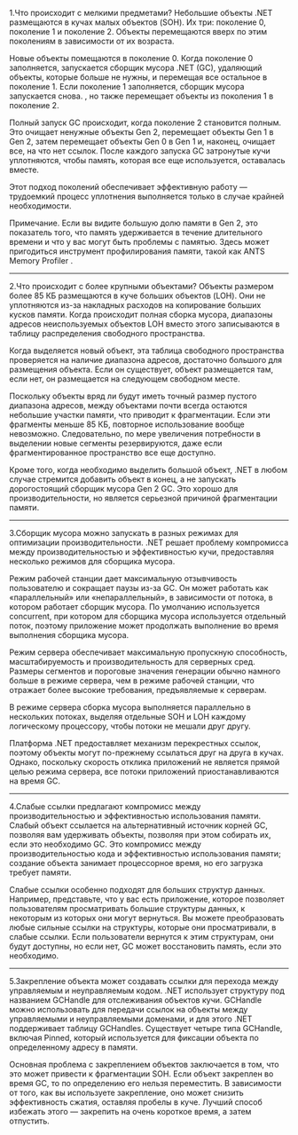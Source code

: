 1.Что происходит с мелкими предметами?
Небольшие объекты .NET размещаются в кучах малых объектов (SOH). Их три: поколение 0, поколение 1 и поколение 2. Объекты перемещаются вверх по этим поколениям в зависимости от их возраста.

Новые объекты помещаются в поколение 0. Когда поколение 0 заполняется, запускается сборщик мусора .NET (GC), удаляющий объекты, которые больше не нужны, и перемещая все остальное в поколение 1. Если поколение 1 заполняется, сборщик мусора запускается снова. , но также перемещает объекты из поколения 1 в поколение 2.

Полный запуск GC происходит, когда поколение 2 становится полным. Это очищает ненужные объекты Gen 2, перемещает объекты Gen 1 в Gen 2, затем перемещает объекты Gen 0 в Gen 1 и, наконец, очищает все, на что нет ссылок. После каждого запуска GC затронутые кучи уплотняются, чтобы память, которая все еще используется, оставалась вместе.

Этот подход поколений обеспечивает эффективную работу — трудоемкий процесс уплотнения выполняется только в случае крайней необходимости.

Примечание. Если вы видите большую долю памяти в Gen 2, это показатель того, что память удерживается в течение длительного времени и что у вас могут быть проблемы с памятью. Здесь может пригодиться инструмент профилирования памяти, такой как ANTS Memory Profiler .
<hr>
2.Что происходит с более крупными объектами?
Объекты размером более 85 КБ размещаются в куче больших объектов (LOH). Они не уплотняются из-за накладных расходов на копирование больших кусков памяти. Когда происходит полная сборка мусора, диапазоны адресов неиспользуемых объектов LOH вместо этого записываются в таблицу распределения свободного пространства.

Когда выделяется новый объект, эта таблица свободного пространства проверяется на наличие диапазона адресов, достаточно большого для размещения объекта. Если он существует, объект размещается там, если нет, он размещается на следующем свободном месте.

Поскольку объекты вряд ли будут иметь точный размер пустого диапазона адресов, между объектами почти всегда остаются небольшие участки памяти, что приводит к фрагментации. Если эти фрагменты меньше 85 КБ, повторное использование вообще невозможно. Следовательно, по мере увеличения потребности в выделении новые сегменты резервируются, даже если фрагментированное пространство все еще доступно.

Кроме того, когда необходимо выделить большой объект, .NET в любом случае стремится добавить объект в конец, а не запускать дорогостоящий сборщик мусора Gen 2 GC. Это хорошо для производительности, но является серьезной причиной фрагментации памяти.
<hr>

3.Сборщик мусора можно запускать в разных режимах для оптимизации производительности.
.NET решает проблему компромисса между производительностью и эффективностью кучи, предоставляя несколько режимов для сборщика мусора.

Режим рабочей станции дает максимальную отзывчивость пользователю и сокращает паузы из-за GC. Он может работать как «параллельный» или «непараллельный», в зависимости от потока, в котором работает сборщик мусора. По умолчанию используется concurrent, при котором для сборщика мусора используется отдельный поток, поэтому приложение может продолжать выполнение во время выполнения сборщика мусора.

Режим сервера обеспечивает максимальную пропускную способность, масштабируемость и производительность для серверных сред. Размеры сегментов и пороговые значения генерации обычно намного больше в режиме сервера, чем в режиме рабочей станции, что отражает более высокие требования, предъявляемые к серверам.

В режиме сервера сборка мусора выполняется параллельно в нескольких потоках, выделяя отдельные SOH и LOH каждому логическому процессору, чтобы потоки не мешали друг другу.

Платформа .NET предоставляет механизм перекрестных ссылок, поэтому объекты могут по-прежнему ссылаться друг на друга в кучах. Однако, поскольку скорость отклика приложений не является прямой целью режима сервера, все потоки приложений приостанавливаются на время GC.
<hr>

4.Слабые ссылки предлагают компромисс между производительностью и эффективностью использования памяти.
Слабый объект ссылается на альтернативный источник корней GC, позволяя вам удерживать объекты, позволяя при этом собирать их, если это необходимо GC. Это компромисс между производительностью кода и эффективностью использования памяти; создание объекта занимает процессорное время, но его загрузка требует памяти.

Слабые ссылки особенно подходят для больших структур данных. Например, представьте, что у вас есть приложение, которое позволяет пользователям просматривать большие структуры данных, к некоторым из которых они могут вернуться. Вы можете преобразовать любые сильные ссылки на структуры, которые они просматривали, в слабые ссылки. Если пользователи вернутся к этим структурам, они будут доступны, но если нет, GC может восстановить память, если это необходимо.
<hr>

5.Закрепление объекта может создавать ссылки для перехода между управляемым и неуправляемым кодом.
.NET использует структуру под названием GCHandle для отслеживания объектов кучи. GCHandle можно использовать для передачи ссылок на объекты между управляемыми и неуправляемыми доменами, и для этого .NET поддерживает таблицу GCHandles. Существует четыре типа GCHandle, включая Pinned, который используется для фиксации объекта по определенному адресу в памяти.

Основная проблема с закреплением объектов заключается в том, что это может привести к фрагментации SOH. Если объект закреплен во время GC, то по определению его нельзя переместить. В зависимости от того, как вы используете закрепление, оно может снизить эффективность сжатия, оставляя пробелы в куче. Лучший способ избежать этого — закрепить на очень короткое время, а затем отпустить.